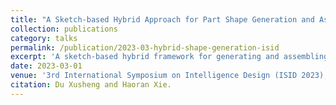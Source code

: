 ```yaml
---
title: "A Sketch-based Hybrid Approach for Part Shape Generation and Assembly"
collection: publications
category: talks
permalink: /publication/2023-03-hybrid-shape-generation-isid
excerpt: 'A sketch-based hybrid framework for generating and assembling part shapes.'
date: 2023-03-01
venue: '3rd International Symposium on Intelligence Design (ISID 2023), Online'
citation: Du Xusheng and Haoran Xie. 
---
```

